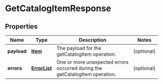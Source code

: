 
# GetCatalogItemResponse

## Properties
Name | Type | Description | Notes
------------ | ------------- | ------------- | -------------
**payload** | [**Item**](Item.md) | The payload for the getCatalogItem operation. |  [optional]
**errors** | [**ErrorList**](ErrorList.md) | One or more unexpected errors occurred during the getCatalogItem operation. |  [optional]



